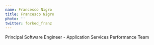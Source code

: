 ```yaml
---
name: Francesco Nigro
title: Francesco Nigro
photo: ''
twitter: forked_franz
---
```

Principal Software Engineer - Application Services Performance Team